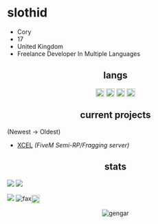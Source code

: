 <h1>slothid</h1>

- Cory
- 17
- United Kingdom
- Freelance Developer In Multiple Languages


<h2 align="center">langs</h2>

<p align="center">
<img align="center" src="https://cdn.jsdelivr.net/npm/simple-icons@3.0.1/icons/python.svg" alt="python" height="20" width="20" />
<img align="center" src="https://cdn.jsdelivr.net/npm/simple-icons@3.0.1/icons/lua.svg" alt="lua" height="20" width="20" />
<img align="center" src="https://cdn.jsdelivr.net/npm/simple-icons@3.0.1/icons/csharp.svg" alt="csharp" height="20" width="20" />
<img align="center" src="https://cdn.jsdelivr.net/npm/simple-icons@3.0.1/icons/node-dot-js.svg" alt="nodejs" height="20" width="20" />
</p>

<h2 align="center">current projects</h2>

(Newest -> Oldest)
- [XCEL](https://discord.gg/xcel5m) *(FiveM Semi-RP/Fragging server)*

<h2 align="center">stats</h2>

<p><img src="http://github-profile-summary-cards.vercel.app/api/cards/profile-details?username=eluxbar&theme=transparent" />
<img src="https://github-readme-streak-stats.herokuapp.com/?user=eluxbar&hide_border=true&card_width=338&theme=transparent" /></p>
<img src="https://github-readme-stats.vercel.app/api/top-langs/?username=eluxbar&layout=compact&theme=transparent"/>
<img src="https://komarev.com/ghpvc/?username=eluxbar&color=lightgray" alt="fax" width="" height=""><a href="https://t.me/squirted/" target="blank"><img align="center" src="https://cdn.jsdelivr.net/npm/simple-icons@3.0.1/icons/telegram.svg" alt="telegram" height="20" width="20" /></a>
<p align="center">
<img alt="gengar" src="https://media.tenor.com/rcuxuxJjDcoAAAAC/pok%C3%A9mon-gengar.gif](https://tenor.com/en-GB/view/gengar-gengar-pokemon-dancing-gif-23561783">
</p>
